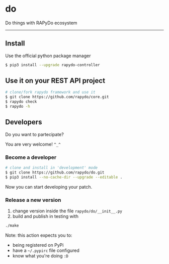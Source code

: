 # do
Do things with RAPyDo ecosystem

---

## Install

Use the official python package manager

```bash
$ pip3 install --upgrade rapydo-controller
```

## Use it on your REST API project

```bash
# clone/fork rapydo framework and use it
$ git clone https://github.com/rapydo/core.git
$ rapydo check
$ rapydo -h
```

## Developers

Do you want to partecipate?

You are very welcome! `^_^`

### Become a developer

```bash
# clone and install in 'development' mode
$ git clone https://github.com/rapydo/do.git
$ pip3 install --no-cache-dir --upgrade --editable .
```

Now you can start developing your patch.

### Release a new version

1. change version inside the file `rapydo/do/__init__.py`
2. build and publish in testing with

```bash
./make
```

Note: this action expects you to: 

- being registered on PyPi
- have a `~/.pypirc` file configured
- know what you're doing `:D`
